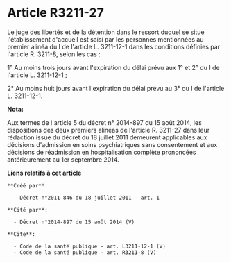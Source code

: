 # Article R3211-27

Le juge des libertés et de la détention dans le ressort duquel se situe l'établissement d'accueil est saisi par les personnes
mentionnées au premier alinéa du I de l'article L. 3211-12-1 dans les conditions définies par l'article R. 3211-8, selon les
cas : 

1° Au moins trois jours avant l'expiration du délai prévu aux 1° et 2° du I de l'article L. 3211-12-1 ; 

2° Au moins huit jours avant l'expiration du délai prévu au 3° du I de l'article L. 3211-12-1.

**Nota:**

Aux termes de l'article 5 du décret n° 2014-897 du 15 août 2014, les dispositions des deux premiers alinéas de l'article R.
3211-27 dans leur rédaction issue du décret du 18 juillet 2011 demeurent applicables aux décisions d'admission en soins
psychiatriques sans consentement et aux décisions de réadmission en hospitalisation complète prononcées antérieurement au 1er
septembre 2014.

**Liens relatifs à cet article**

	**Créé par**:

	  - Décret n°2011-846 du 18 juillet 2011 - art. 1

	**Cité par**:

	  - Décret n°2014-897 du 15 août 2014 (V)

	**Cite**:

	  - Code de la santé publique - art. L3211-12-1 (V)
	  - Code de la santé publique - art. R3211-8 (V)
